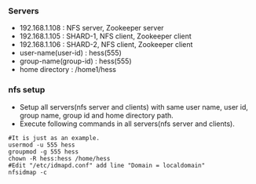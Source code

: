 ### Servers
- 192.168.1.108 : NFS server, Zookeeper server
- 192.168.1.105 : SHARD-1, NFS client, Zookeeper client
- 192.168.1.106 : SHARD-2, NFS client, Zookeeper client
- user-name(user-id) : hess(555)
- group-name(group-id) : hess(555)
- home directory : /home1/hess

### nfs setup
- Setup all servers(nfs server and clients) with same user name, user id, group name, group id and home directory path.
- Execute following commands in all servers(nfs server and clients).
```
#It is just as an example.
usermod -u 555 hess
groupmod -g 555 hess
chown -R hess:hess /home/hess
#Edit "/etc/idmapd.conf" add line "Domain = localdomain"
nfsidmap -c
```
